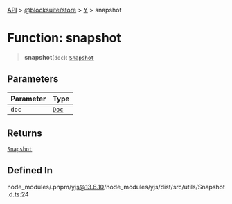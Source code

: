 [API](../../../../../index.md) > [@blocksuite/store](../../../index.md) > [Y](../index.md) > snapshot

# Function: snapshot

> **snapshot**(`doc`): [`Snapshot`](../classes/class.Snapshot.md)

## Parameters

| Parameter | Type |
| :------ | :------ |
| `doc` | [`Doc`](../classes/class.Doc.md) |

## Returns

[`Snapshot`](../classes/class.Snapshot.md)

## Defined In

node\_modules/.pnpm/yjs@13.6.10/node\_modules/yjs/dist/src/utils/Snapshot.d.ts:24
